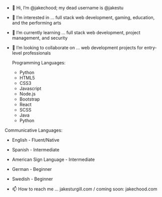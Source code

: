 - 👋 Hi, I’m @jakechood; my dead username is @jakestu
- 👀 I’m interested in ... full stack web development, gaming, education, and the performing arts
- 🌱 I’m currently learning ... full stack web development, project management, and security
- 💞️ I’m looking to collaborate on ... web development projects for entry-level professionals
  
  Programming Languages:
  - Python
  - HTML5
  - CSS3
  - Javascript
  - Node.js
  - Bootstrap
  - React
  - SCSS
  - Java
  - Python
    
 Communicative Languages:
-   English - Fluent/Native
-   Spanish - Intermediate
-   American Sign Language - Intermediate
-   German - Beginner
-   Swedish - Beginner




- 📫 How to reach me ... jakesturgill.com / coming soon: jakechood.com 


